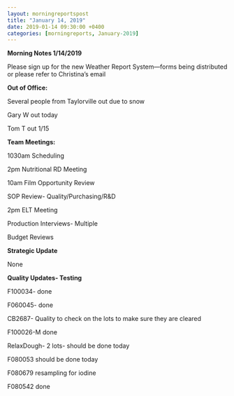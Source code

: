 ```yaml
---  
layout: morningreportspost  
title: "January 14, 2019"  
date: 2019-01-14 09:30:00 +0400  
categories: [morningreports, January-2019]  
---
```


**Morning Notes 1/14/2019**

Please sign up for the new Weather Report System—forms being distributed or
please refer to Christina’s email

**Out of Office:**

Several people from Taylorville out due to snow

Gary W out today

Tom T out 1/15

**Team Meetings:**

1030am Scheduling

2pm Nutritional RD Meeting

10am Film Opportunity Review

SOP Review- Quality/Purchasing/R&D

2pm ELT Meeting

Production Interviews- Multiple

Budget Reviews

**Strategic Update**

None

**Quality Updates- Testing**

F100034- done

F060045- done

CB2687- Quality to check on the lots to make sure they are cleared

F100026-M done

RelaxDough- 2 lots- should be done today

F080053 should be done today

F080679 resampling for iodine

F080542 done
